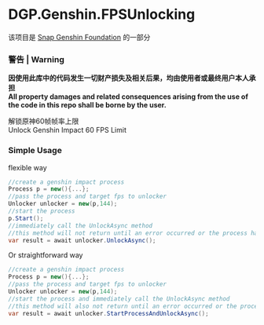 # DGP.Genshin.FPSUnlocking
该项目是 [Snap Genshin Foundation](https://github.com/DGP-Studio/Snap.Genshin) 的一部分  

### 警告 | Warning

**因使用此库中的代码发生一切财产损失及相关后果，均由使用者或最终用户本人承担**  
**All property damages and related consequences arising from the use of the code in this repo shall be borne by the user.**

解锁原神60帧帧率上限  
Unlock Genshin Impact 60 FPS Limit


### Simple Usage

flexible way
```c#
//create a genshin impact process
Process p = new(){...};
//pass the process and target fps to unlocker
Unlocker unlocker = new(p,144);
//start the process
p.Start();
//immediately call the UnlockAsync method
//this method will not return until an error occurred or the process has exited
var result = await unlocker.UnlockAsync();
```

Or straightforward way
```c#
//create a genshin impact process
Process p = new(){...};
//pass the process and target fps to unlocker
Unlocker unlocker = new(p,144);
//start the process and immediately call the UnlockAsync method
//this method will also not return until an error occurred or the process has exited
var result = await unlocker.StartProcessAndUnlockAsync();
```